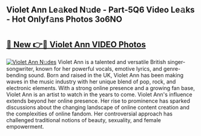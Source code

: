 ## Violet Ann Le𝚊ked N𝚞de - Part-5Q6 Video Le𝚊ks - Hot Onlyf𝚊ns Photos 3o6NO

# <h2><a href="http://ab50709.deff.icu/?id=Violet+Ann">🔗 New 👉🔴 Violet Ann VIDEO Photos</a></h2>

[![Violet Ann N𝚞des](https://i.imgur.com/rIISA9y.gif)](http://ab50709.deff.icu/?id=Violet+Ann)
Violet Ann is a talented and versatile British singer-songwriter, known for her powerful vocals, emotive lyrics, and genre-bending sound. Born and raised in the UK, Violet Ann has been making waves in the music industry with her unique blend of pop, rock, and electronic elements. With a strong online presence and a growing fan base, Violet Ann is an artist to watch in the years to come. Violet Ann's influence extends beyond her online presence. Her rise to prominence has sparked discussions about the changing landscape of online content creation and the complexities of online fandom. Her controversial approach has challenged traditional notions of beauty, sexuality, and female empowerment.
